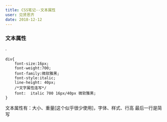 ```yaml
---
title: CSS笔记--文本属性
user: 见贤思齐
date: 2018-12-12
---
```


### 文本属性
·
```
div{
	font-size:16px;
	font-weight:700;
	font-family:微软雅黑;
	font-style:italic;
	line-height: 40px;
	/*文字属性连写*/
	font:  italic 700 16px/40px 微软雅黑;
}

```
文本属性有：大小、重量[这个似乎很少使用]，字体、样式、行高
最后一行是简写
